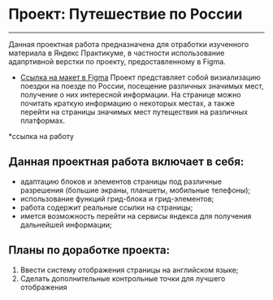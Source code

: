 # Проект: Путешествие по России
-------
Данная проектная работа предназначена для отработки изученного материала в Яндекс Практикуме, в частности использование адапртивной верстки по проекту, предоставленному в Figma.
* [Ссылка на макет в Figma](https://www.figma.com/file/5S2WSbEFL6awjVWJ0NWL8Q/Sprint-3_-Russia-_-desktop-mobile?node-id=28503%3A0)
Проект представляет собой визиализацию поездки на поезде по России, посещение различных значимых мест, получение о них интересной информации.
На странице можно почитать краткую информацию о некоторых местах, а также перейти на страницы значимых мест путеществия на различных платформах.

*ссылка на работу

## Данная проектная работа включает в себя:
* адаптацию блоков и элементов страницы под различные разрешения (большие экраны, планшеты, мобильные телефоны);
* использование функций грид-блока и грид-элементов;
* работа содержит реальные ссылки на страницы;
* имется возможность перейти на сервисы яндекса для получения дальнейшей информации;

## Планы по доработке проекта:
1. Ввести систему отображения страницы на английском языке;
2. Сделать дополнительные контрольные точки для лучшего отображения


